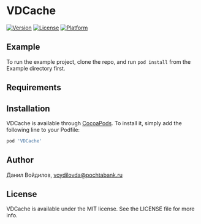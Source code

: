 # VDCache

[![Version](https://img.shields.io/cocoapods/v/SwiftyCache.svg?style=flat)](https://cocoapods.org/pods/SwiftyCache)
[![License](https://img.shields.io/cocoapods/l/SwiftyCache.svg?style=flat)](https://cocoapods.org/pods/SwiftyCache)
[![Platform](https://img.shields.io/cocoapods/p/SwiftyCache.svg?style=flat)](https://cocoapods.org/pods/SwiftyCache)

## Example

To run the example project, clone the repo, and run `pod install` from the Example directory first.

## Requirements

## Installation

VDCache is available through [CocoaPods](https://cocoapods.org). To install
it, simply add the following line to your Podfile:

```ruby
pod 'VDCache'
```

## Author

Данил Войдилов, voydilovda@pochtabank.ru

## License

VDCache is available under the MIT license. See the LICENSE file for more info.
